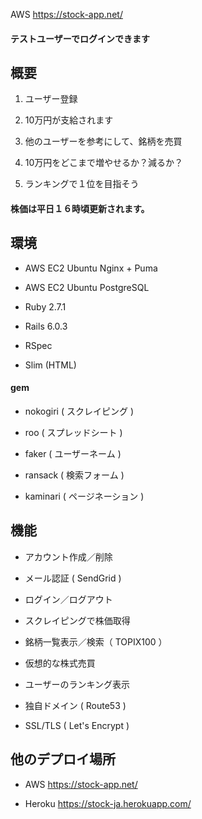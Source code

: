 AWS https://stock-app.net/

#### テストユーザーでログインできます

## 概要

1. ユーザー登録

2. 10万円が支給されます

3. 他のユーザーを参考にして、銘柄を売買

4. 10万円をどこまで増やせるか？減るか？

5. ランキングで１位を目指そう

#### 株価は平日１６時頃更新されます。

## 環境

* AWS EC2 Ubuntu Nginx + Puma

* AWS EC2 Ubuntu PostgreSQL

* Ruby 2.7.1

* Rails 6.0.3

* RSpec

* Slim (HTML)

#### gem 

* nokogiri ( スクレイピング )

* roo ( スプレッドシート )

* faker ( ユーザーネーム )

* ransack ( 検索フォーム )

* kaminari ( ページネーション )

## 機能

* アカウント作成／削除

* メール認証 ( SendGrid )

* ログイン／ログアウト

* スクレイピングで株価取得

* 銘柄一覧表示／検索（ TOPIX100 ）

* 仮想的な株式売買

* ユーザーのランキング表示

* 独自ドメイン ( Route53 )

* SSL/TLS ( Let's Encrypt )



## 他のデプロイ場所

* AWS https://stock-app.net/

* Heroku https://stock-ja.herokuapp.com/